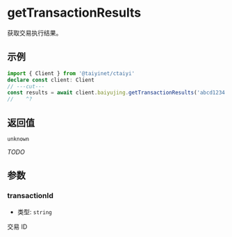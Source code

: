 # getTransactionResults

获取交易执行结果。

## 示例

```ts twoslash
import { Client } from '@taiyinet/ctaiyi'
declare const client: Client
// ---cut---
const results = await client.baiyujing.getTransactionResults('abcd1234...')
//    ^?
```

## 返回值

`unknown`

*TODO*

## 参数

### transactionId

- 类型: `string`

交易 ID
